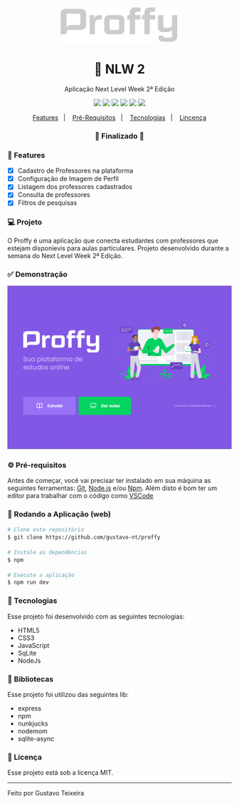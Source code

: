 <p align="center">
  <img src="https://github.com/gustavo-nt/proffy/blob/master/public/images/logo-proffy.svg" alt="logo" height="80"/>
</p>

<h1 align="center">
    🚀 NLW 2
</h1>

<p align="center">Aplicação Next Level Week 2ª Edição</p>

<p align="center">
  <img src="https://img.shields.io/static/v1?label=node&message=12.13.1&color=339933&logo=node.js" />
  <img src="https://img.shields.io/static/v1?label=html&message=5.0&color=61DAFB&logo=html" />
  <img src="https://img.shields.io/static/v1?label=css&message=3.0&color=0088CC&logo=css" />
  <img src="https://img.shields.io/static/v1?label=js&message=ES6&color=yellow&logo=javascript" />
  <img src="https://img.shields.io/badge/last%20commit-october-important" />
  <img src="https://img.shields.io/badge/license-MIT-success"/>
</p>

<p align="center">
  <a href="#-features">Features</a>&nbsp;&nbsp;&nbsp;|&nbsp;&nbsp;&nbsp;
  <a href="#-pré-requisitos">Pré-Requisitos</a>&nbsp;&nbsp;&nbsp;|&nbsp;&nbsp;&nbsp;
  <a href="#-tecnologias">Tecnologias</a>&nbsp;&nbsp;&nbsp;|&nbsp;&nbsp;&nbsp;
  <a href="#-licença">Lincença</a>
</p>

<h3 align="center"> 
🚧  Finalizado  🚧
</h3>

### 📎 Features 

- [x] Cadastro de Professores na plataforma
- [x] Configuração de Imagem de Perfil
- [x] Listagem dos professores cadastrados
- [x] Consulta de professores
- [x] Filtros de pesquisas

### 💻 Projeto

O Proffy é uma aplicação que conecta estudantes com professores que estejam disponíevis para aulas particulares. Projeto desenvolvido durante a semana do Next Level Week 2ª Edição. 

### ✅ Demonstração
<img src="https://github.com/gustavo-nt/proffy/blob/master/public/images/Proffy.PNG" />

### ⚙ Pré-requisitos

Antes de começar, você vai precisar ter instalado em sua máquina as seguintes ferramentas:
[Git](https://git-scm.com), [Node.js](https://nodejs.org/en/) e/ou [Npm](https://www.npmjs.com/get-npm). 
Além disto é bom ter um editor para trabalhar com o código como [VSCode](https://code.visualstudio.com/)

### 📗 Rodando a Aplicação (web)

```bash
# Clone este repositório
$ git clone https://github.com/gustavo-nt/proffy

# Instale as dependências
$ npm

# Execute a aplicação
$ npm run dev
```

### 🚀 Tecnologias

Esse projeto foi desenvolvido com as seguintes tecnologias:

- HTML5
- CSS3
- JavaScript
- SqLite
- NodeJs

### 📕 Bibliotecas

Esse projeto foi utilizou das seguintes lib:

- express
- npm
- nunkjucks
- nodemom
- sqlite-async

### 📝 Licença

Esse projeto está sob a licença MIT.

<hr/>

Feito por Gustavo Teixeira
